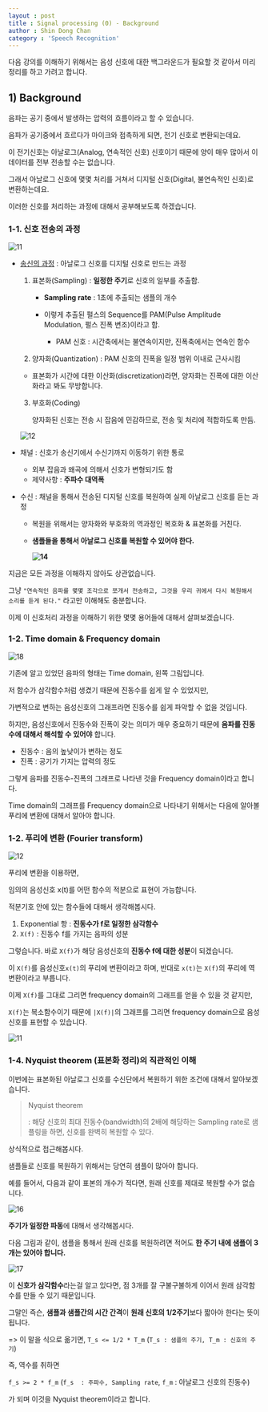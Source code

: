 ```yaml
---
layout : post
title : Signal processing (0) - Background
author : Shin Dong Chan
category : 'Speech Recognition'
---
```


다음 강의를 이해하기 위해서는 음성 신호에 대한 백그라운드가 필요할 것 같아서 미리 정리를 하고 가려고 합니다.

## 1) Background

음파는 공기 중에서 발생하는 압력의 흐름이라고 할 수 있습니다.

음파가 공기중에서 흐르다가 마이크와 접촉하게 되면, 전기 신호로 변환되는데요.

이 전기신호는 아날로그(Analog, 연속적인 신호) 신호이기 때문에 양이 매우 많아서 이 데이터를 전부 전송할 수는 없습니다.

그래서 아날로그 신호에 몇몇 처리를 거쳐서 디지털 신호(Digital, 불연속적인 신호)로 변환하는데요. 

이러한 신호를 처리하는 과정에 대해서 공부해보도록 하겠습니다.

### 1-1. 신호 전송의 과정

![11](https://user-images.githubusercontent.com/37765338/62937796-9c21fe00-be08-11e9-86ef-159b1064df6d.png)

- [송신의 과정](https://linecard.tistory.com/22) : 아날로그 신호를 디지털 신호로 만드는 과정

  1. 표본화(Sampling) : **일정한 주기**로 신호의 일부를 추출함.

     - **Sampling rate** : 1초에 추출되는 샘플의 개수

     - 이렇게 추출된 펄스의 Sequence를 PAM(Pulse Amplitude Modulation, 펄스 진폭 변조)이라고 함.
       - PAM 신호 : 시간축에서는 불연속이지만, 진폭축에서는 연속인 함수

  2. 양자화(Quantization) : PAM 신호의 진폭을 일정 범위 이내로 근사시킴
     
    - 표본화가 시간에 대한 이산화(discretization)라면, 양자화는 진폭에 대한 이산화라고 봐도 무방합니다.
    
  3. 부호화(Coding)

     양자화된 신호는 전송 시 잡음에 민감하므로, 전송 및 처리에 적합하도록 만듬.

  ![12](https://user-images.githubusercontent.com/37765338/62937800-9e845800-be08-11e9-9579-14967ae3eb5a.png)

  

- 채널 : 신호가 송신기에서 수신기까지 이동하기 위한 통로

  - 외부 잡음과 왜곡에 의해서 신호가 변형되기도 함
  - 제약사항 : **주파수 대역폭**

- 수신 : 채널을 통해서 전송된 디지털 신호를 복원하여 실제 아날로그 신호를 듣는 과정

  - 복원을 위해서는 양자화와 부호화의 역과정인 복호화 & 표본화를 거친다.

  - **샘플들을 통해서 아날로그 신호를 복원할 수 있어야 한다.**

    **![14](https://user-images.githubusercontent.com/37765338/62937802-9f1cee80-be08-11e9-898a-c6ce5c943294.png)**



지금은 모든 과정을 이해하지 않아도 상관없습니다. 

그냥 `"연속적인 음파를 몇몇 조각으로 쪼개서 전송하고, 그것을 우리 귀에서 다시 복원해서 소리를 듣게 된다."` 라고만 이해해도 충분합니다.

이제 이 신호처리 과정을 이해하기 위한 몇몇 용어들에 대해서 살펴보겠습니다.



### 1-2. Time domain & Frequency domain

![18](https://user-images.githubusercontent.com/37765338/62937806-9fb58500-be08-11e9-9867-f0092c2aaaa7.png)

기존에 알고 있었던 음파의 형태는 Time domain, 왼쪽 그림입니다.

저 함수가 삼각함수처럼 생겼기 때문에 진동수를 쉽게 알 수 있었지만,

가변적으로 변하는 음성신호의 그래프라면 진동수를 쉽게 파악할 수 없을 것입니다.

하지만, 음성신호에서 진동수와 진폭이 갖는 의미가 매우 중요하기 때문에 **음파를 진동수에 대해서 해석할 수 있어야** 합니다.

* 진동수 : 음의 높낮이가 변하는 정도
* 진폭 : 공기가 가지는 압력의 정도

그렇게 음파를 진동수-진폭의 그래프로 나타낸 것을 Frequency domain이라고 합니다.

Time domain의 그래프를 Frequency domain으로 나타내기 위해서는 다음에 알아볼 푸리에 변환에 대해서 알아야 합니다.



### 1-2. 푸리에 변환 (Fourier transform)

![12](https://user-images.githubusercontent.com/37765338/63212367-83825280-c13e-11e9-96f7-72f89e845413.png)

푸리에 변환을 이용하면, 

임의의 음성신호 x(t)를 어떤 함수의 적분으로 표현이 가능합니다.

적분기호 안에 있는 함수들에 대해서 생각해봅시다.

1. Exponential 항 : **진동수가 f로 일정한 삼각함수**
2. `X(f)` : 진동수 f를 가지는 음파의 성분

그렇습니다. 바로 `X(f)`가 해당 음성신호의 **진동수 f에 대한 성분**이 되겠습니다.

이 `X(f)`를 음성신호`x(t)`의 푸리에 변환이라고 하며, 반대로 `x(t)`는 `X(f)`의 푸리에 역변환이라고 부릅니다.

이제 `X(f)`를 그대로 그리면 frequency domain의 그래프를 얻을 수 있을 것 같지만,

`X(f)`는 복소함수이기 때문에 `|X(f)|`의 그래프를 그리면 frequency domain으로 음성신호를 표현할 수 있습니다.

![11](https://user-images.githubusercontent.com/37765338/63212368-841ae900-c13e-11e9-87db-e64142ab5737.png)



### 1-4. Nyquist theorem (표본화 정리)의 직관적인 이해

이번에는 표본화된 아날로그 신호를 수신단에서 복원하기 위한 조건에 대해서 알아보겠습니다.

> Nyquist theorem
>
> : 해당 신호의 최대 진동수(bandwidth)의 2배에 해당하는 Sampling rate로 샘플링을 하면, 신호를 완벽히 복원할 수 있다.

상식적으로 접근해봅시다.

샘플들로 신호를 복원하기 위해서는 당연히 샘플이 많아야 합니다. 

예를 들어서, 다음과 같이 표본의 개수가 적다면, 원래 신호를 제대로 복원할 수가 없습니다.

![16](https://user-images.githubusercontent.com/37765338/62937804-9fb58500-be08-11e9-8363-f835bafa7a88.png)

**주기가 일정한 파동**에 대해서 생각해봅시다.

다음 그림과 같이, 샘플을 통해서 원래 신호를 복원하려면 적어도 **한 주기 내에 샘플이 3개는 있어야 합니다.** 

![17](https://user-images.githubusercontent.com/37765338/62937805-9fb58500-be08-11e9-8ec9-c15f130f182a.png)


이 **신호가 삼각함수**라는걸 알고 있다면, 점 3개를 잘 구불구불하게 이어서 원래 삼각함수를 만들 수 있기 때문입니다.

그말인 즉슨, **샘플과 샘플간의 시간 간격**이 **원래 신호의 1/2주기**보다 짧아야 한다는 뜻이 됩니다.

=> 이 말을 식으로 옮기면, `T_s <= 1/2 * T_m` (`T_s : 샘플의 주기, T_m : 신호의 주기`)

즉, 역수를 취하면  

`f_s >= 2 * f_m` (`f_s  : 주파수, Sampling rate`, `f_m` :  아날로그 신호의 진동수) 

가 되며 이것을 Nyquist theorem이라고 합니다.

